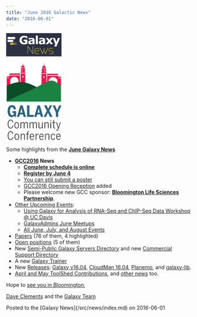 ```yaml
---
title: "June 2016 Galactic News"
date: "2016-06-01"
---
```


<div class='right'>
<a href='/src/galaxy-updates/2016-06/index.md'><img src="/src/images/galaxy-logos/GalaxyNews.png" alt="Galaxy News" width=150 /></a><br />
<br />
<a href='/src/galaxy-updates/2016-06/index.md#gcc2016'><img src="/src/images/logos/GCC2016LogoTallBig.png" alt="GCC2016 News" width="150" /></a></div>

Some highlights from the **[June Galaxy News](/src/galaxy-updates/2016-06/index.md)**

* **[GCC2016](/src/galaxy-updates/2016-06/index.md#gcc2016) News**
  * **[Complete schedule is online](/src/galaxy-updates/2016-06/index.md#complete-schedule-online)**
  * **[Register by June 4](/src/galaxy-updates/2016-06/index.md#registration-june-4)**
  * [You can still submit a poster](/src/galaxy-updates/2016-06/index.md#posters-there-is-still-space)
  * [GCC2016 Opening Reception](/src/galaxy-updates/2016-06/index.md#opening-reception-added) added
  * Please welcome new GCC sponsor: **[Bloomington Life Sciences Partnership](/src/galaxy-updates/2016-06/index.md#bloomington-life-sciences-partnership)**.
* [Other Upcoming Events](/src/galaxy-updates/2016-06/index.md#upcoming-events):
  * [Using Galaxy for Analysis of RNA-Seq and ChIP-Seq Data Workshop @ UC Davis](/src/galaxy-updates/2016-06/index.md#using-galaxy-for-analysis-of-rna-seq-and-chip-seq-data)
  * [GalaxyAdmins June Meetups](/src/galaxy-updates/2016-06/index.md#galaxyadmins-june-meetups)
  * [All June, July, and August Events](/src/galaxy-updates/2016-06/index.md#june-july-and-august-events)
* [Papers](/src/galaxy-updates/2016-06/index.md#new-papers) (76 of them, 4 highlighted)
* [Open positions](/src/galaxy-updates/2016-06/index.md#whos-hiring) (5 of them)
* New [Semi-Public Galaxy Servers Directory](/src/galaxy-updates/2016-06/index.md#new-semi-public-galaxy-servers-directory) and new [Commercial Support Directory](/src/galaxy-updates/2016-06/index.md#new-commercial-support-directory)
* A new [Galaxy Trainer](/src/galaxy-updates/2016-06/index.md#galaxy-community-hubs) 
* New [Releases](/src/galaxy-updates/2016-06/index.md#releases): [Galaxy v16.04](/src/galaxy-updates/2016-06/index.md#galaxy-v1604), [CloudMan 16.04](/src/galaxy-updates/2016-06/index.md#cloudman-1604), [Planemo](/src/galaxy-updates/2016-06/index.md#planemo-0250---0260), and [galaxy-lib](/src/galaxy-updates/2016-06/index.md#galaxy-lib-1671---1677).
* [April and May ToolShed Contributions](/src/galaxy-updates/2016-06/index.md#toolshed-contributions), and [other news](/src/galaxy-updates/2016-06/index.md#other-news) too.

Hope to [see you in Bloomington](https://gcc2016.iu.edu/),

[Dave Clements](/src/people/dave-clements/index.md) and the [Galaxy Team](/src/galaxy-team/index.md)

<div class='newsItemFooter'>Posted to the [Galaxy News](/src/news/index.md) on 2016-06-01</div>

